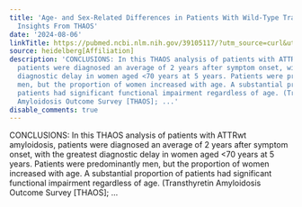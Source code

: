 ```yaml
---
title: 'Age- and Sex-Related Differences in Patients With Wild-Type Transthyretin Amyloidosis:
  Insights From THAOS'
date: '2024-08-06'
linkTitle: https://pubmed.ncbi.nlm.nih.gov/39105117/?utm_source=curl&utm_medium=rss&utm_campaign=pubmed-2&utm_content=1FakS-2QOkCT8HsMOQP1bCRQ4YzyumYOmxmF0moLsQ3dFB1E9V&fc=20220326224207&ff=20240806181306&v=2.18.0.post9+e462414
source: heidelberg[Affiliation]
description: 'CONCLUSIONS: In this THAOS analysis of patients with ATTRwt amyloidosis,
  patients were diagnosed an average of 2 years after symptom onset, with the greatest
  diagnostic delay in women aged <70 years at 5 years. Patients were predominantly
  men, but the proportion of women increased with age. A substantial proportion of
  patients had significant functional impairment regardless of age. (Transthyretin
  Amyloidosis Outcome Survey [THAOS]; ...'
disable_comments: true
---
```

CONCLUSIONS: In this THAOS analysis of patients with ATTRwt amyloidosis, patients were diagnosed an average of 2 years after symptom onset, with the greatest diagnostic delay in women aged <70 years at 5 years. Patients were predominantly men, but the proportion of women increased with age. A substantial proportion of patients had significant functional impairment regardless of age. (Transthyretin Amyloidosis Outcome Survey [THAOS]; ...